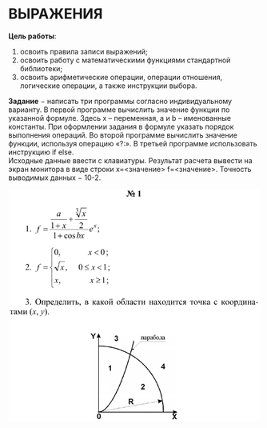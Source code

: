 # ВЫРАЖЕНИЯ

__Цель работы__:
1. освоить правила записи выражений;
2. освоить работу с математическими функциями стандартной библиотеки;
3. освоить арифметические операции, операции отношения, логические операции, а также инструкции выбора.

__Задание__ − написать три программы согласно индивидуальному варианту. В первой программе вычислить значение функции по указанной формуле. Здесь x – переменная, a и b – именованные константы. При оформлении задания в формуле указать порядок выполнения операций. Во второй программе вычислить значение функции, используя операцию «?:». В третьей программе использовать инструкцию if else.
<br/>Исходные данные ввести с клавиатуры. Результат расчета вывести на экран монитора в виде строки x=<значение> f=<значение>. Точность выводимых данных − 10-2.


![Задание](https://github.com/atlz253/Suslov_C/blob/master/lab_3/task.png)